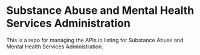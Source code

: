 # Substance Abuse and Mental Health Services Administration
This is a repo for managing the APIs.io listing for Substance Abuse and Mental Health Services Administration.